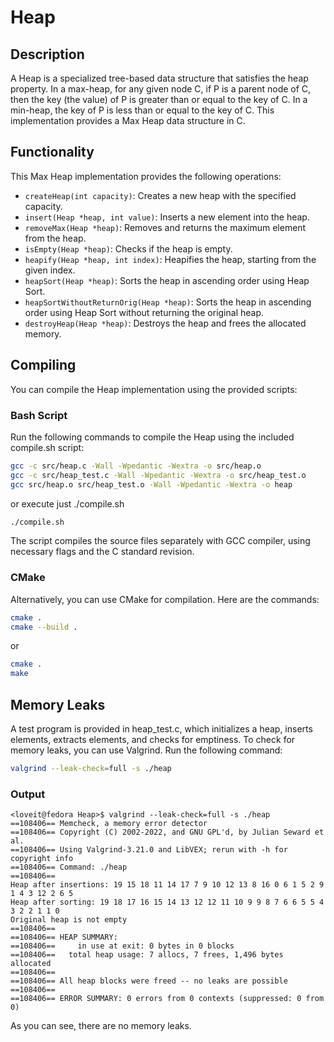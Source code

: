 # Heap

## Description

A Heap is a specialized tree-based data structure that satisfies the heap property. In a max-heap, for any given node C, if P is a parent node of C, then the key (the value) of P is greater than or equal to the key of C. In a min-heap, the key of P is less than or equal to the key of C. This implementation provides a Max Heap data structure in C.

## Functionality

This Max Heap implementation provides the following operations:

- `createHeap(int capacity)`: Creates a new heap with the specified capacity.
- `insert(Heap *heap, int value)`: Inserts a new element into the heap.
- `removeMax(Heap *heap)`: Removes and returns the maximum element from the heap.
- `isEmpty(Heap *heap)`: Checks if the heap is empty.
- `heapify(Heap *heap, int index)`: Heapifies the heap, starting from the given index.
- `heapSort(Heap *heap)`: Sorts the heap in ascending order using Heap Sort.
- `heapSortWithoutReturnOrig(Heap *heap)`: Sorts the heap in ascending order using Heap Sort without returning the original heap.
- `destroyHeap(Heap *heap)`: Destroys the heap and frees the allocated memory.

## Compiling

You can compile the Heap implementation using the provided scripts:

### Bash Script

Run the following commands to compile the Heap using the included compile.sh script:

```bash
gcc -c src/heap.c -Wall -Wpedantic -Wextra -o src/heap.o
gcc -c src/heap_test.c -Wall -Wpedantic -Wextra -o src/heap_test.o
gcc src/heap.o src/heap_test.o -Wall -Wpedantic -Wextra -o heap
```

or execute just ./compile.sh

```bash
./compile.sh
```

The script compiles the source files separately with GCC compiler, using necessary flags and the C standard revision.

### CMake

Alternatively, you can use CMake for compilation. Here are the commands:

```bash
cmake .
cmake --build .
```

or

```bash
cmake .
make
```

## Memory Leaks

A test program is provided in heap_test.c, which initializes a heap, inserts elements, extracts elements, and checks for emptiness. To check for memory leaks, you can use Valgrind. Run the following command:

```bash
valgrind --leak-check=full -s ./heap
```

### Output

```console
<loveit@fedora Heap>$ valgrind --leak-check=full -s ./heap
==108406== Memcheck, a memory error detector
==108406== Copyright (C) 2002-2022, and GNU GPL'd, by Julian Seward et al.
==108406== Using Valgrind-3.21.0 and LibVEX; rerun with -h for copyright info
==108406== Command: ./heap
==108406==
Heap after insertions: 19 15 18 11 14 17 7 9 10 12 13 8 16 0 6 1 5 2 9 1 4 3 12 2 6 5
Heap after sorting: 19 18 17 16 15 14 13 12 12 11 10 9 9 8 7 6 6 5 5 4 3 2 2 1 1 0
Original heap is not empty
==108406==
==108406== HEAP SUMMARY:
==108406==     in use at exit: 0 bytes in 0 blocks
==108406==   total heap usage: 7 allocs, 7 frees, 1,496 bytes allocated
==108406==
==108406== All heap blocks were freed -- no leaks are possible
==108406==
==108406== ERROR SUMMARY: 0 errors from 0 contexts (suppressed: 0 from 0)
```

As you can see, there are no memory leaks.
